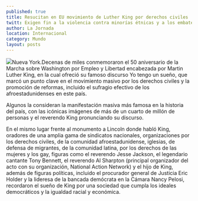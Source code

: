 ```yaml
---
published: true
title: Resucitan en EU movimiento de Luther King por derechos civiles
twitt: Exigen fin a la violencia contra minorías étnicas y a los embates contra las garantías laborales.
author: La Jornada
location: Internacional
category: Mundo
layout: posts
---
```


![](http://i.imgur.com/NVNPWqYm.jpg)Nueva York.Decenas de miles conmemoraron el 50 aniversario de la Marcha sobre Washington por Empleo y Libertad encabezada por Martin Luther King, en la cual ofreció su famoso discurso Yo tengo un sueño, que marcó un punto clave en el movimiento masivo por los derechos civiles y la promoción de reformas, incluido el sufragio efectivo de los afroestadunidenses en este país.

Algunos la consideran la manifestación masiva más famosa en la historia del país, con las icónicas imágenes de más de un cuarto de millón de personas y el reverendo King pronunciando su discurso.

En el mismo lugar frente al monumento a Lincoln donde habló King, oradores de una amplia gama de sindicatos nacionales, organizaciones por los derechos civiles, de la comunidad afroestadunidense, iglesias, de defensa de migrantes, de la comunidad latina, por los derechos de las mujeres y los gay, figuras como el reverendo Jesse Jackson, el legendario cantante Tony Bennett, el reverendo Al Sharpton (principal organizador del acto con su organización, National Action Network) y el hijo de King, además de figuras políticas, incluido el procurador general de Justicia Eric Holder y la lideresa de la bancada demócrata en la Cámara Nancy Pelosi, recordaron el sueño de King por una sociedad que cumpla los ideales democráticos y la igualdad racial y económica.
